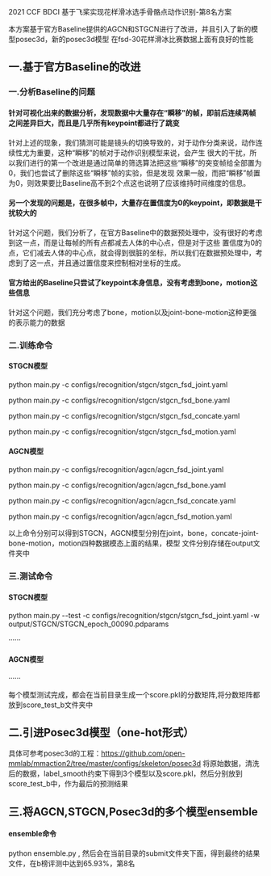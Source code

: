 
2021 CCF BDCI 基于飞桨实现花样滑冰选手骨骼点动作识别-第8名方案

本方案基于官方Baseline提供的AGCN和STGCN进行了改进，并且引入了新的模型posec3d，新的posec3d模型
在fsd-30花样滑冰比赛数据上面有良好的性能

## 一.基于官方Baseline的改进
### 一.分析Baseline的问题
#### 针对可视化出来的数据分析，发现数据中大量存在“瞬移”的帧，即前后连续两帧之间差异巨大，而且是几乎所有keypoint都进行了跳变
针对上述的现象，我们猜测可能是镜头的切换导致的，对于动作分类来说，动作连续性尤为重要，这种“瞬移”的帧对于动作识别模型来说，会产生
很大的干扰，所以我们进行的第一个改进是通过简单的筛选算法把这些“瞬移”的突变帧给全部置为0，我们也尝试了删除这些“瞬移”帧的实验，但是发现
效果一般，而把“瞬移”帧置为0，则效果要比Baseline高不到2个点这也说明了应该维持时间维度的信息。

#### 另一个发现的问题是，在很多帧中，大量存在置信度为0的keypoint，即数据是干扰较大的
针对这个问题，我们分析了，在官方Baseline中的数据预处理中，没有很好的考虑到这一点，而是让每帧的所有点都减去人体的中心点，但是对于这些
置信度为0的点，它们减去人体的中心点，就会得到很脏的坐标，所以我们在数据预处理中，考虑到了这一点，并且通过置信度来控制相对坐标的生成。

#### 官方给出的Baseline只尝试了keypoint本身信息，没有考虑到bone，motion这些信息
针对这个问题，我们充分考虑了bone，motion以及joint-bone-motion这种更强的表示能力的数据

### 二.训练命令
#### STGCN模型
python main.py -c configs/recognition/stgcn/stgcn_fsd_joint.yaml

python main.py -c configs/recognition/stgcn/stgcn_fsd_bone.yaml

python main.py -c configs/recognition/stgcn/stgcn_fsd_concate.yaml

python main.py -c configs/recognition/stgcn/stgcn_fsd_motion.yaml

#### AGCN模型
python main.py -c configs/recognition/agcn/agcn_fsd_joint.yaml

python main.py -c configs/recognition/agcn/agcn_fsd_bone.yaml

python main.py -c configs/recognition/agcn/agcn_fsd_concate.yaml

python main.py -c configs/recognition/agcn/agcn_fsd_motion.yaml

以上命令分别可以得到STGCN，AGCN模型分别在joint，bone，concate-joint-bone-motion，motion四种数据模态上面的结果，模型
文件分别存储在output文件夹中

### 三.测试命令
#### STGCN模型
python main.py --test -c configs/recognition/stgcn/stgcn_fsd_joint.yaml -w output/STGCN/STGCN_epoch_00090.pdparams

······

#### AGCN模型
······

每个模型测试完成，都会在当前目录生成一个score.pkl的分数矩阵,将分数矩阵都放到score_test_b文件夹中


## 二.引进Posec3d模型（one-hot形式）
具体可参考posec3d的工程：https://github.com/open-mmlab/mmaction2/tree/master/configs/skeleton/posec3d
将原始数据，清洗后的数据，label_smooth约束下得到3个模型以及score.pkl，然后分别放到score_test_b中，作为最后的预测结果

## 三.将AGCN,STGCN,Posec3d的多个模型ensemble
#### ensemble命令
python ensemble.py , 然后会在当前目录的submit文件夹下面，得到最终的结果文件，在b榜评测中达到65.93%，第8名

